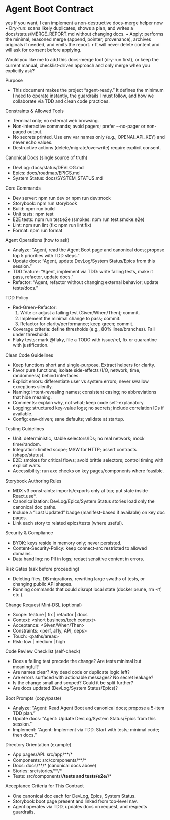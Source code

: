 # Agent Boot Contract

yes 
If you want, I can implement a non-destructive docs-merge helper now
•  Dry-run: scans likely duplicates, shows a plan, and writes a docs/status/MERGE_REPORT.md without changing docs.
•  Apply: performs the minimal, reasoned merge (append, pointer, provenance), archives originals if needed, and emits the report.
•  It will never delete content and will ask for consent before applying.

Would you like me to add this docs-merge tool (dry-run first), or keep the current manual, checklist-driven approach and only merge when you explicitly ask?

Purpose
- This document makes the project “agent-ready.” It defines the minimum I need to operate instantly, the guardrails I must follow, and how we collaborate via TDD and clean code practices.

Constraints & Allowed Tools
- Terminal only; no external web browsing.
- Non-interactive commands; avoid pagers; prefer --no-pager or non-paged output.
- No secrets printed. Use env var names only (e.g., OPENAI_API_KEY) and never echo values.
- Destructive actions (delete/migrate/overwrite) require explicit consent.

Canonical Docs (single source of truth)
- DevLog: docs/status/DEVLOG.md
- Epics: docs/roadmap/EPICS.md
- System Status: docs/SYSTEM_STATUS.md

Core Commands
- Dev server: npm run dev or npm run dev:mock
- Storybook: npm run storybook
- Build: npm run build
- Unit tests: npm test
- E2E tests: npm run test:e2e (smokes: npm run test:smoke:e2e)
- Lint: npm run lint (fix: npm run lint:fix)
- Format: npm run format

Agent Operations (how to ask)
- Analyze: “Agent, read the Agent Boot page and canonical docs; propose top 5 priorities with TDD steps.”
- Update docs: “Agent, update DevLog/System Status/Epics from this session.”
- TDD feature: “Agent, implement <feature> via TDD: write failing tests, make it pass, refactor, update docs.”
- Refactor: “Agent, refactor <area> without changing external behavior; update tests/docs.”

TDD Policy
- Red-Green-Refactor:
  1) Write or adjust a failing test (Given/When/Then); commit.
  2) Implement the minimal change to pass; commit.
  3) Refactor for clarity/performance; keep green; commit.
- Coverage criteria: define thresholds (e.g., 80% lines/branches). Fail under thresholds.
- Flaky tests: mark @flaky, file a TODO with issue/ref, fix or quarantine with justification.

Clean Code Guidelines
- Keep functions short and single-purpose. Extract helpers for clarity.
- Favor pure functions; isolate side-effects (I/O, network, time, randomness) behind interfaces.
- Explicit errors: differentiate user vs system errors; never swallow exceptions silently.
- Naming: intent-revealing names; consistent casing; no abbreviations that hide meaning.
- Comments: explain why, not what; keep code self-explanatory.
- Logging: structured key-value logs; no secrets; include correlation IDs if available.
- Config: env-driven; sane defaults; validate at startup.

Testing Guidelines
- Unit: deterministic, stable selectors/IDs; no real network; mock time/random.
- Integration: limited scope; MSW for HTTP; assert contracts (shape/status).
- E2E: smokes for critical flows; avoid brittle selectors; control timing with explicit waits.
- Accessibility: run axe checks on key pages/components where feasible.

Storybook Authoring Rules
- MDX v3 constraints: imports/exports only at top; put state inside React.use*.
- Canonicalization: DevLog/Epics/System Status stories load only the canonical doc paths.
- Include a “Last Updated” badge (manifest-based if available) on key doc pages.
- Link each story to related epics/tests (where useful).

Security & Compliance
- BYOK: keys reside in memory only; never persisted.
- Content-Security-Policy: keep connect-src restricted to allowed domains.
- Data handling: no PII in logs; redact sensitive content in errors.

Risk Gates (ask before proceeding)
- Deleting files, DB migrations, rewriting large swaths of tests, or changing public API shapes.
- Running commands that could disrupt local state (docker prune, rm -rf, etc.).

Change Request Mini-DSL (optional)
- Scope: feature | fix | refactor | docs
- Context: <short business/tech context>
- Acceptance: <Given/When/Then>
- Constraints: <perf, a11y, API, deps>
- Touch: <paths/areas>
- Risk: low | medium | high

Code Review Checklist (self-check)
- Does a failing test precede the change? Are tests minimal but meaningful?
- Are names clear? Any dead code or duplicate logic left?
- Are errors surfaced with actionable messages? No secret leakage?
- Is the change small and scoped? Could it be split further?
- Are docs updated (DevLog/System Status/Epics)?

Boot Prompts (copy/paste)
- Analyze: “Agent: Read Agent Boot and canonical docs; propose a 5-item TDD plan.”
- Update docs: “Agent: Update DevLog/System Status/Epics from this session.”
- Implement: “Agent: Implement <feature> via TDD. Start with tests; minimal code; then docs.”

Directory Orientation (example)
- App pages/API: src/app/**/*
- Components: src/components/**/*
- Docs: docs/**/* (canonical docs above)
- Stories: src/stories/**/*
- Tests: src/components/**/__tests__ and tests/e2e/**/*

Acceptance Criteria for This Contract
- One canonical doc each for DevLog, Epics, System Status.
- Storybook boot page present and linked from top-level nav.
- Agent operates via TDD, updates docs on request, and respects guardrails.

